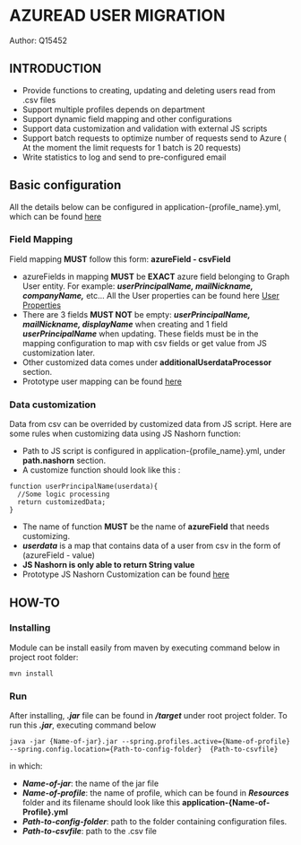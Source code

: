 # AZUREAD USER MIGRATION
Author: Q15452
## INTRODUCTION
- Provide functions to creating, updating and deleting users read from .csv files
- Support multiple profiles depends on department
- Support dynamic field mapping and other configurations
- Support data customization and validation with external JS scripts
- Support batch requests to optimize number of requests send to Azure ( At the moment the limit requests for 1 batch is 20 requests)
- Write statistics to log and send to pre-configured email
## Basic configuration
All the details below can be configured in application-{profile_name}.yml, which can be found [here](https://github.com/nguyennhatduy78/azuread/blob/fb97a7881f1e359106b63ea927f4a162dd70d3b3/src/main/resources/application-PS.yml)
### Field Mapping
Field mapping **MUST** follow this form: **azureField - csvField** 
- azureFields in mapping **MUST** be **EXACT** azure field belonging to Graph User entity. For example: ***userPrincipalName, mailNickname, companyName,*** etc... All the User properties can be found here [User Properties](https://docs.microsoft.com/en-us/graph/api/resources/user?view=graph-rest-1.0#properties)
- There are 3 fields **MUST NOT** be empty: ***userPrincipalName, mailNickname, displayName*** when creating and 1 field ***userPrincipalName*** when updating. These fields must be in the mapping configuration to map with csv fields or get value from JS customization later. 
- Other customized data comes under **additionalUserdataProcessor** section.
- Prototype user mapping can be found [here](https://github.com/nguyennhatduy78/azuread/blob/fb97a7881f1e359106b63ea927f4a162dd70d3b3/src/main/resources/application-PS.yml#L48)
### Data customization
Data from csv can be overrided by customized data from JS script. Here are some rules when customizing data using JS Nashorn function:
- Path to JS script is configured in application-{profile_name}.yml, under **path.nashorn** section.
- A customize function should look like this : 
```
function userPrincipalName(userdata){
  //Some logic processing 
  return customizedData;
}
```
- The name of function **MUST** be the name of **azureField** that needs customizing.
- ***userdata*** is a map that contains data of a user from csv in the form of (azureField - value) 
- **JS Nashorn is only able to return String value**
- Prototype JS Nashorn Customization can be found [here](https://github.com/nguyennhatduy78/azuread/blob/fb97a7881f1e359106b63ea927f4a162dd70d3b3/src/main/java/com/canon/cusa/scripts/CustomizeField.js)
## HOW-TO
### Installing
Module can be install easily from maven by executing command below in project root folder: 
```
mvn install
```
### Run 
After installing, ***.jar*** file can be found in ***/target*** under root project folder. To run this ***.jar***, executing command below
```
java -jar {Name-of-jar}.jar --spring.profiles.active={Name-of-profile} --spring.config.location={Path-to-config-folder}  {Path-to-csvfile}
```
in which: 
- ***Name-of-jar***:  the name of the jar file
- ***Name-of-profile***: the name of profile, which can be found in ***Resources*** folder and its filename should look like this **application-{Name-of-Profile}.yml**
- ***Path-to-config-folder***: path to the folder containing configuration files.
- ***Path-to-csvfile***: path to the .csv file

